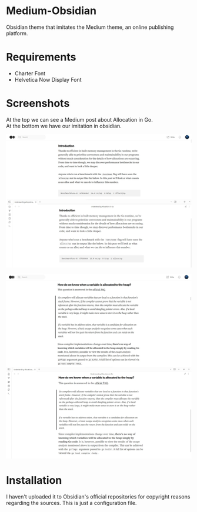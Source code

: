# Medium-Obsidian
Obsidian theme that imitates the Medium theme, an online publishing platform.

# Requirements
- Charter Font
- Helvetica Now Display Font

# Screenshots
At the top we can see a Medium post about Allocation in Go. \
At the bottom we have our imitation in obsidian. 

![alt text](https://github.com/KerbsOD/Medium-Theme/blob/master/screenshots/Introduction.jpg)

![alt text](https://github.com/KerbsOD/Medium-Theme/blob/master/screenshots/Blockquote.jpg)

# Installation
I haven't uploaded it to Obsidian's official repositories for copyright reasons regarding the sources. This is just a configuration file.
